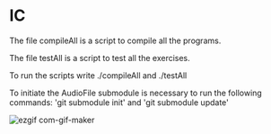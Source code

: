 # IC
<p>The file compileAll is a script to compile all the programs.
<p>The file testAll is a script to test all the exercises.
<p>To run the scripts write ./compileAll and ./testAll
<p>To initiate the AudioFile submodule is necessary to run the following commands: 
'git submodule init' and 'git submodule update'

![ezgif com-gif-maker](https://user-images.githubusercontent.com/45875556/141652237-efba6166-b248-44f8-ac40-e20c4a02fa24.gif)
